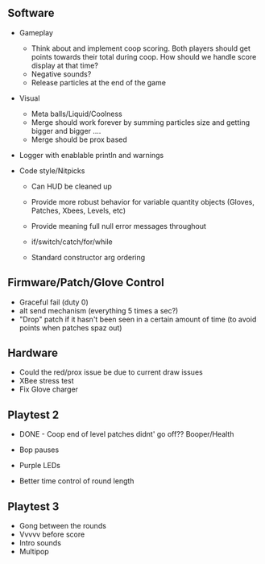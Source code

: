 Software
-----------------------------
* Gameplay
	* Think about and implement coop scoring. Both players should get points towards their total during coop. How should we handle score display at that time?
	* Negative sounds?
	* Release particles at the end of the game

* Visual
	* Meta balls/Liquid/Coolness
	* Merge should work forever by summing particles size and getting bigger and bigger ....
	* Merge should be prox based

* Logger with enablable println and warnings

* Code style/Nitpicks
	* Can HUD be cleaned up

	* Provide more robust behavior for variable quantity objects (Gloves, Patches, Xbees, Levels, etc)
	* Provide meaning full null error messages throughout 

	* if/switch/catch/for/while
	* Standard constructor arg ordering

Firmware/Patch/Glove Control
-----------------------------
* Graceful fail (duty 0)
* alt send mechanism (everything 5 times a sec?)
* "Drop" patch if it hasn't been seen in a certain amount of time (to avoid points when patches spaz out)

Hardware
-----------------------------
* Could the red/prox issue be due to current draw issues
* XBee stress test
* Fix Glove charger

Playtest 2
-----------------------------

* DONE - Coop end of level patches didnt' go off?? Booper/Health
* Bop pauses
* Purple LEDs

* Better time control of round length

Playtest 3
-----------------------------
* Gong between the rounds
* Vvvvv before score
* Intro sounds
* Multipop